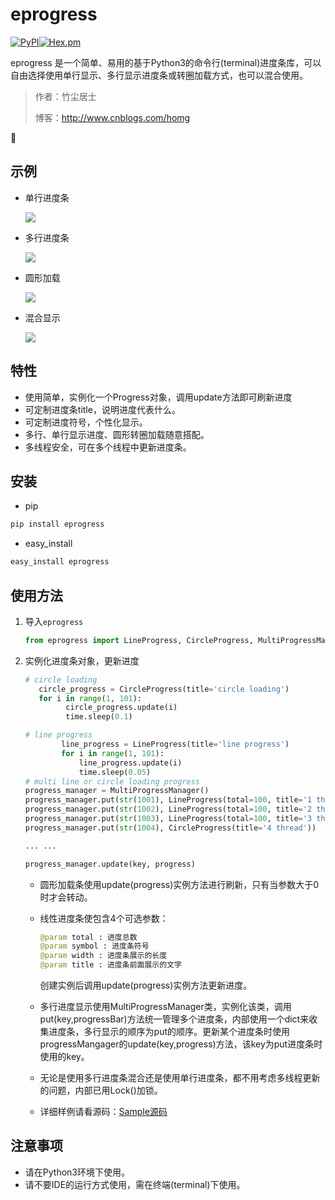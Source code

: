 # eprogress

[![PyPI](https://img.shields.io/badge/pypi-v1.0.4-blue.svg)](https://pypi.python.org/pypi?:action=display&name=eprogress&version=1.0.4)[![Hex.pm](https://img.shields.io/hexpm/l/plug.svg)]() 

eprogress 是一个简单、易用的基于Python3的命令行(terminal)进度条库，可以自由选择使用单行显示、多行显示进度条或转圈加载方式，也可以混合使用。

> 作者：竹尘居士
>
> 博客：http://www.cnblogs.com/homg



## 示例 

- 单行进度条

  ![](https://github.com/homgwu/eprogress/blob/master/demo/images/progress_sample_line.gif?raw=true)

- 多行进度条

  ![](https://github.com/homgwu/eprogress/blob/master/demo/images/progress_sample_multi_line.gif?raw=true)

- 圆形加载

  ![](https://github.com/homgwu/eprogress/blob/master/demo/images/progress_sample_cicle.gif?raw=true)

- 混合显示

  ![](https://github.com/homgwu/eprogress/blob/master/demo/images/progress_sample_multi_mix.gif?raw=true)

## 特性

- 使用简单，实例化一个Progress对象，调用update方法即可刷新进度
- 可定制进度条title，说明进度代表什么。
- 可定制进度符号，个性化显示。
- 多行、单行显示进度、圆形转圈加载随意搭配。
- 多线程安全，可在多个线程中更新进度条。

## 安装

- pip

```sh
pip install eprogress
```

- easy_install

```sh
easy_install eprogress
```



## 使用方法

1. 导入`eprogress`

   ```python
   from eprogress import LineProgress, CircleProgress, MultiProgressManager
   ```

2. 实例化进度条对象，更新进度

   ```py
   # circle loading
      circle_progress = CircleProgress(title='circle loading')
      for i in range(1, 101):
      		circle_progress.update(i)
      		time.sleep(0.1)

   # line progress
           line_progress = LineProgress(title='line progress')
           for i in range(1, 101):
               line_progress.update(i)
               time.sleep(0.05)
   # multi line or circle loading progress
   progress_manager = MultiProgressManager()
   progress_manager.put(str(1001), LineProgress(total=100, title='1 thread'))
   progress_manager.put(str(1002), LineProgress(total=100, title='2 thread'))
   progress_manager.put(str(1003), LineProgress(total=100, title='3 thread'))
   progress_manager.put(str(1004), CircleProgress(title='4 thread'))

   ... ...

   progress_manager.update(key, progress)
   ```

   - 圆形加载条使用update(progress)实例方法进行刷新，只有当参数大于0时才会转动。

   - 线性进度条使包含4个可选参数：

     ```python
     @param total : 进度总数
     @param symbol : 进度条符号
     @param width : 进度条展示的长度
     @param title : 进度条前面展示的文字
     ```
     创建实例后调用update(progress)实例方法更新进度。

   - 多行进度显示使用MultiProgressManager类，实例化该类，调用put(key,progressBar)方法统一管理多个进度条，内部使用一个dict来收集进度条，多行显示的顺序为put的顺序。更新某个进度条时使用progressMangager的update(key,progress)方法，该key为put进度条时使用的key。

   - 无论是使用多行进度条混合还是使用单行进度条，都不用考虑多线程更新的问题，内部已用Lock()加锁。

   - 详细样例请看源码：[Sample源码](https://github.com/homgwu/eprogress/blob/master/demo/sample.py)

## 注意事项

- 请在Python3环境下使用。
- 请不要IDE的运行方式使用，需在终端(terminal)下使用。